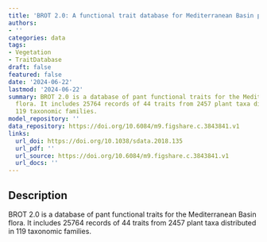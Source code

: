 ```yaml
---
title: 'BROT 2.0: A functional trait database for Mediterranean Basin plants'
authors:
- ''
categories: data
tags:
- Vegetation
- TraitDatabase
draft: false
featured: false
date: '2024-06-22'
lastmod: '2024-06-22'
summary: BROT 2.0 is a database of pant functional traits for the Mediterranean Basin
  flora. It includes 25764 records of 44 traits from 2457 plant taxa distributed in
  119 taxonomic families.
model_repository: ''
data_repository: https://doi.org/10.6084/m9.figshare.c.3843841.v1
links:
  url_doi: https://doi.org/10.1038/sdata.2018.135
  url_pdf: ''
  url_source: https://doi.org/10.6084/m9.figshare.c.3843841.v1
  url_docs: ''
---
```


## Description

BROT 2.0 is a database of pant functional traits for the Mediterranean Basin flora. It includes 25764 records of 44 traits from 2457 plant taxa distributed in 119 taxonomic families.

